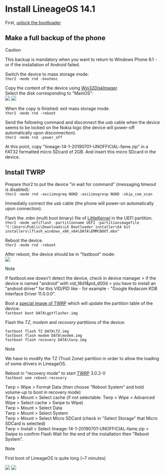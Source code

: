# Install LineageOS 14.1

First, [unlock the bootloader](/content/unlock_bootloader/Readme.md)

## Make a full backup of the phone

> [!CAUTION]
> This backup is mandatory when you want to return to Windows Phone 8.1 - or if the installation of Android failed.

Switch the device to mass storage mode:  
`thor2 -mode rnd -bootmsc`

Copy the content of the device using [Win32DiskImager](https://sourceforge.net/projects/win32diskimager/).  
Select the disk corresponding to "MainOS":  
![](backup0.jpg)
![](backup.jpg)

When the copy is finished: exit mass storage mode.  
`thor2 -mode rnd -reboot`

Send the following command and disconnect the usb cable when the device seems to be locked on the Nokia logo (the device will power-off automatically upon disconnection).  
`thor2 -mode rnd -power_off`

At this point, copy "lineage-14-1-20190701-UNOFFICIAL-fame.zip" in a FAT32 formatted micro SDcard of 2GB. And insert this micro SDcard in the device.

## Install TWRP

Prepare thor2 to put the device "in wait for command" (messaging timeout is disabled):  
`thor2 -mode rnd -asciimsgreq NOKD -asciimsgresp NOKD -skip_com_scan`

Immediatly connect the usb cable (the phone will power-on automatically upon connection).  

Flash the .mbn (multi boot binary) file of [LittleKernel](https://github.com/Android4Lumia/bootloader_msm8227) in the UEFI partition.  
`thor2 -mode uefiflash -partitionname UEFI -partitionimagefile "C:\Users\Public\Downloads\LK Bootloader installer\64 bit installers\lflash_windows_x86_x64\DATA\EMMCBOOT.mbn"`

Reboot the device.  
`thor2 -mode rnd -reboot`

After reboot, the device should be in "fastboot" mode:  
![](fastboot.JPG)

> [!NOTE]
> If fastboot.exe doesn't detect the device, check in device manager > if the device is named "android" with vid_18d1&pid_d00d > you have to install an "android driver" for this VID/PID like - for example - "Google Kedacom KDB Interface Driver 11.0.0.0".

Boot a [special image of TWRP](https://github.com/Android4Lumia/notes/tree/master/tools) which will update the partition table of the device:  
`fastboot boot DATA\gptflasher.img`

Flash the _TZ_, _modem_ and _recovery_ partitions of the device:  
```
fastboot flash TZ DATA\TZ.img
fastboot flash modem DATA\modem.img
fastboot flash recovery DATA\twrp.img
```

> [!NOTE]
> We have to modify the TZ (Trust Zone) partition in order to allow the loading of some drivers in LineageOS.  

Reboot in "recovery mode" to start [TWRP](https://github.com/omnirom/android_bootable_recovery/tree/android-7.1) 3.0.2-0  
`fastboot oem reboot-recovery`

Twrp > Wipe > Format Data (then choose "Reboot System" and hold volume-up to boot in recovery mode)  
Twrp > Mount > Select cache (if not selectable: Twrp > Wipe > Advanced Wipe > Select cache > Swipe to Wipe)  
Twrp > Mount > Select Data  
Twrp > Mount > Select System   
Twrp > Mount > Select Micro SDCard (check in "Select Storage" that Micro SDCard is selected)  
Twrp > Install > Select lineage-14-1-20190701-UNOFFICIAL-fame.zip > Swipe to confirm Flash
Wait for the end of the installation then "Reboot System".

> [!NOTE]
> First boot of LineageOS is quite long (~7 minutes)

![](IMG_20240520_115235.jpg)
![](IMG_20240520_115246.jpg)


 
